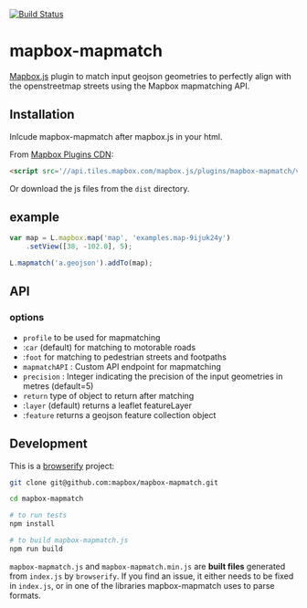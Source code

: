 [![Build Status](https://travis-ci.org/mapbox/mapbox-mapmatch.svg)](https://travis-ci.org/mapbox/mapbox-mapmatch)

# mapbox-mapmatch

[Mapbox.js](https://github.com/mapbox/mapbox.js) plugin to match input geojson geometries to perfectly align with the openstreetmap streets using the Mapbox mapmatching API. 


## Installation
Inlcude mapbox-mapmatch after  mapbox.js in your html.

From [Mapbox Plugins CDN](http://mapbox.com/mapbox.js/plugins/#mapbox-mapmatch):

```html
<script src='//api.tiles.mapbox.com/mapbox.js/plugins/mapbox-mapmatch/v0.2.0/mapbox-mapmatch.min.js'></script>
```

Or download the js files from the `dist` directory.

## example

```js
var map = L.mapbox.map('map', 'examples.map-9ijuk24y')
    .setView([38, -102.0], 5);

L.mapmatch('a.geojson').addTo(map);
```

## API

### options
- `profile` to be used for mapmatching
 - :`car` (default) for matching to motorable roads
 - :`foot` for matching to pedestrian streets and footpaths
- `mapmatchAPI` : Custom API endpoint for mapmatching
- `precision` : Integer indicating the precision of the input geometries in metres (default=5)
- `return` type of object to return after matching
 - :`layer` (default) returns a leaflet featureLayer
 - :`feature` returns a geojson feature collection object

## Development

This is a [browserify](http://browserify.org/) project:

```sh
git clone git@github.com:mapbox/mapbox-mapmatch.git

cd mapbox-mapmatch

# to run tests
npm install

# to build mapbox-mapmatch.js
npm run build
```

`mapbox-mapmatch.js` and `mapbox-mapmatch.min.js` are **built files** generated
from `index.js` by `browserify`. If you find an issue, it either needs to be
fixed in `index.js`, or in one of the libraries mapbox-mapmatch uses
to parse formats.
